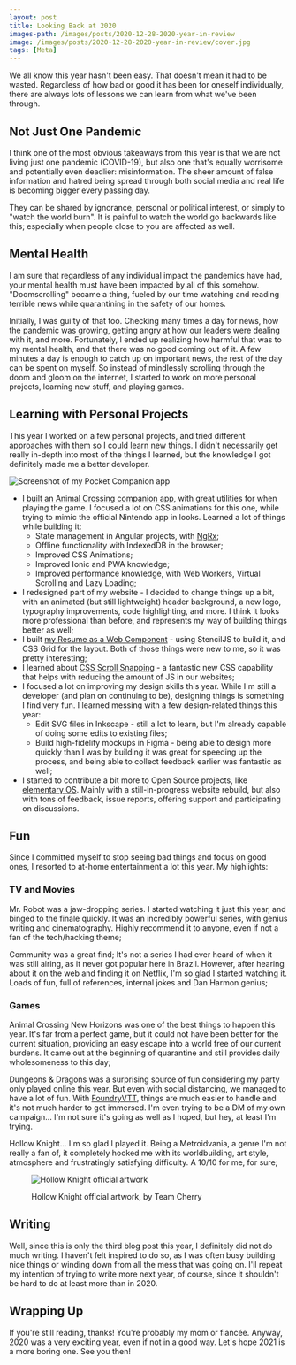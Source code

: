```yaml
---
layout: post
title: Looking Back at 2020
images-path: /images/posts/2020-12-28-2020-year-in-review
image: /images/posts/2020-12-28-2020-year-in-review/cover.jpg
tags: [Meta]
---
```


We all know this year hasn't been easy. That doesn't mean it had to be wasted. Regardless of how bad or good it has been for oneself individually, there are always lots of lessons we can learn from what we've been through.

## Not Just One Pandemic

I think one of the most obvious takeaways from this year is that we are not living just one pandemic (COVID-19), but also one that's equally worrisome and potentially even deadlier: misinformation. The sheer amount of false information and hatred being spread through both social media and real life is becoming bigger every passing day.

They can be shared by ignorance, personal or political interest, or simply to "watch the world burn". It is painful to watch the world go backwards like this; especially when people close to you are affected as well. 

## Mental Health

I am sure that regardless of any individual impact the pandemics have had, your mental health must have been impacted by all of this somehow. "Doomscrolling" became a thing, fueled by our time watching and reading terrible news while quarantining in the safety of our homes.

Initially, I was guilty of that too. Checking many times a day for news, how the pandemic was growing, getting angry at how our leaders were dealing with it, and more. Fortunately, I ended up realizing how harmful that was to my mental health, and that there was no good coming out of it. <span class="text-highlight">A few minutes a day is enough to catch up on important news, the rest of the day can be spent on myself.</span> So instead of mindlessly scrolling through the doom and gloom on the internet, I started to work on more personal projects, learning new stuff, and playing games.

## Learning with Personal Projects

This year I worked on a few personal projects, and tried different approaches with them so I could learn new things. I didn't necessarily get really in-depth into most of the things I learned, but the knowledge I got definitely made me a better developer.

![Screenshot of my Pocket Companion app]({{page.images-path}}/pocket-companion.jpg)

* [I built an Animal Crossing companion app](https://fantinel.dev/ionic-animal-crossing-companion/), with great utilities for when playing the game. I focused a lot on CSS animations for this one, while trying to mimic the official Nintendo app in looks. Learned a lot of things while building it:
  * State management in Angular projects, with [NgRx](https://ngrx.io/);
  * Offline functionality with IndexedDB in the browser;
  * Improved CSS Animations;
  * Improved Ionic and PWA knowledge;
  * Improved performance knowledge, with Web Workers, Virtual Scrolling and Lazy Loading;
* I redesigned part of my website - I decided to change things up a bit, with an animated (but still lightweight) header background, a new logo, typography improvements, code highlighting, and more. I think it looks more professional than before, and represents my way of building things better as well;
* I built [my Resume as a Web Component](https://github.com/matfantinel/resume) - using StencilJS to build it, and CSS Grid for the layout. Both of those things were new to me, so it was pretty interesting;
* I learned about [CSS Scroll Snapping](https://fantinel.dev/css-scroll-snapping/) - a fantastic new CSS capability that helps with reducing the amount of JS in our websites;
* I focused a lot on improving my design skills this year. While I'm still a developer (and plan on continuing to be), designing things is something I find very fun. I learned messing with a few design-related things this year:
  * Edit SVG files in Inkscape - still a lot to learn, but I'm already capable of doing some edits to existing files;
  * Build high-fidelity mockups in Figma - being able to design more quickly than I was by building it was great for speeding up the process, and being able to collect feedback earlier was fantastic as well;
* I started to contribute a bit more to Open Source projects, like [elementary OS](https://elementary.io). Mainly with a still-in-progress website rebuild, but also with tons of feedback, issue reports, offering support and participating on discussions.

## Fun

Since I committed myself to stop seeing bad things and focus on good ones, I resorted to at-home entertainment a lot this year. My highlights:

### TV and Movies
<span class="text-highlight">Mr. Robot</span> was a jaw-dropping series. I started watching it just this year, and binged to the finale quickly. It was an incredibly powerful series, with genius writing and cinematography. Highly recommend it to anyone, even if not a fan of the tech/hacking theme;

<span class="text-highlight">Community</span> was a great find; It's not a series I had ever heard of when it was still airing, as it never got popular here in Brazil. However, after hearing about it on the web and finding it on Netflix, I'm so glad I started watching it. Loads of fun, full of references, internal jokes and Dan Harmon genius;

### Games
<span class="text-highlight">Animal Crossing New Horizons</span> was one of the best things to happen this year. It's far from a perfect game, but it could not have been better for the current situation, providing an easy escape into a world free of our current burdens. It came out at the beginning of quarantine and still provides daily wholesomeness to this day;

<span class="text-highlight">Dungeons & Dragons</span> was a surprising source of fun considering my party only played online this year. But even with social distancing, we managed to have a lot of fun. With [FoundryVTT](https://foundryvtt.com/), things are much easier to handle and it's not much harder to get immersed. I'm even trying to be a DM of my own campaign... I'm not sure it's going as well as I hoped, but hey, at least I'm trying.

<span class="text-highlight">Hollow Knight</span>... I'm so glad I played it. Being a Metroidvania, a genre I'm not really a fan of, it completely hooked me with its worldbuilding, art style, atmosphere and frustratingly satisfying difficulty. A 10/10 for me, for sure;

<figure markdown="1">

![Hollow Knight official artwork]({{page.images-path}}/hollow-knight.jpg)

<figcaption>Hollow Knight official artwork, by Team Cherry</figcaption>
</figure>

## Writing

Well, since this is only the third blog post this year, I definitely did not do much writing. I haven't felt inspired to do so, as I was often busy building nice things or winding down from all the mess that was going on. I'll repeat my intention of trying to write more next year, of course, since it shouldn't be hard to do at least more than in 2020.

## Wrapping Up

If you're still reading, thanks! You're probably my mom or fiancée. Anyway, 2020 was a very exciting year, even if not in a good way. Let's hope 2021 is a more boring one. See you then!